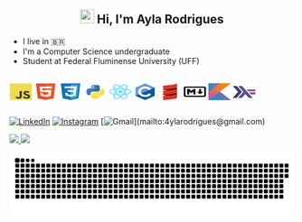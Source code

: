 <h2 align="center"><img src ="https://img.icons8.com/?id=116827&size=2x&color=ffffff" height="25" width ="25"> Hi, I'm Ayla Rodrigues </h2> 
   
- I live in :brazil:
- I'm a Computer Science undergraduate
- Student at Federal Fluminense University (UFF) 

<div style="display: inline_block"><br>
   <img align="center" height="30" width="40" src="https://raw.githubusercontent.com/devicons/devicon/master/icons/javascript/javascript-original.svg">
   <img align="center" height="30" width="40" src="https://raw.githubusercontent.com/devicons/devicon/master/icons/html5/html5-original.svg">
   <img align="center" height="30" width="40" src="https://raw.githubusercontent.com/devicons/devicon/master/icons/css3/css3-original.svg">
   <img align="center" height="30" width="40" src="https://raw.githubusercontent.com/devicons/devicon/master/icons/python/python-original.svg">
   <img align="center" height="30" width="40" src="https://raw.githubusercontent.com/devicons/devicon/master/icons/react/react-original.svg">
   <img align="center" height="30" width="40" src="https://raw.githubusercontent.com/devicons/devicon/master/icons/c/c-original.svg">
   <img align="center" height="30" width="40" src="https://raw.githubusercontent.com/devicons/devicon/master/icons/scala/scala-original.svg">
   <img align="center" height="30" width="40" src="https://raw.githubusercontent.com/devicons/devicon/master/icons/markdown/markdown-original.svg">
   <img align="center" height="30" width="40" src="https://raw.githubusercontent.com/devicons/devicon/master/icons/kotlin/kotlin-original.svg">
   <img align="center" height="30" width="40" src="https://raw.githubusercontent.com/devicons/devicon/master/icons/haskell/haskell-original.svg">
   
</div>

##

[![LinkedIn](https://img.shields.io/badge/-LinkedIn-%230077B5?style=for-the-badge&logo=linkedin&logoColor=white)](https://www.linkedin.com/in/rodrigues-ayla/)
[![Instagram](https://img.shields.io/badge/-Instagram-%23E4405F?style=for-the-badge&logo=instagram&logoColor=white)](https://www.instagram.com/4yla_rodrigues/)
[![Gmail](https://img.shields.io/badge/-Gmail-%23333?style=for-the-badge&logo=gmail&logoColor=white&iconColor=white")](mailto:4ylarodrigues@gmail.com)

<div align="left">
  <a href="https://github.com/AylaRodrigues">
    <img height="165em" src="https://github-readme-stats.vercel.app/api?username=AylaRodrigues&show_icons=true&theme=monokai&include_all_commits=true&count_private=true"/>
    <img height="165em" src="https://github-readme-stats.vercel.app/api/top-langs/?username=AylaRodrigues&layout=compact&langs_count=7&theme=monokai"/>
  </a>
</div>
 
![Snake animation](https://github.com/AylaRodrigues/AylaRodrigues/blob/output/github-contribution-grid-snake.svg)
    



